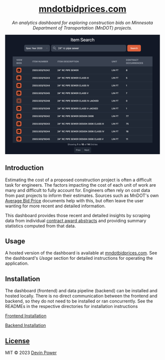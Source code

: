 <div align="center">

# [mndotbidprices.com](https://mndotbidprices.com)

*An analytics dashboard for exploring construction bids on Minnesota Department of Transportation (MnDOT) projects.*

[![item search preview](static/item-search-preview.png)](https://mndotbidprices.com)
</div>

## Introduction

Estimating the cost of a proposed construction project is often a difficult task for engineers. The factors impacting the cost of each unit of work are many and difficult to fully account for. Engineers often rely on cost data from past projects to inform their estimates. Sources such as MnDOT's own [Average Bid Price](https://edocs-public.dot.state.mn.us/edocs_public/DMResultSet/Urlsearch?columns=docnumber,docname,app_id&folderid=28521650) documents help with this, but often leave the user wanting for more recent and detailed information.

This dashboard provides those recent and detailed insights by scraping data from individual [contract award abstracts](https://www.dot.state.mn.us/bidlet/abstract.html) and providing summary statistics computed from that data.

## Usage

A hosted version of the dashboard is available at [mndotbidprices.com](https://mndotbidprices.com). See the dashboard's *Usage* section for detailed instructions for operating the application.

## Installation

The dashboard (frontend) and data pipeline (backend) can be installed and hosted locally. There is no direct communication between the frontend and backend, so they do not need to be installed or ran concurrently. See the READMEs in the respective directories for installation instructions

[Frontend Installation](frontend/README.md#installation)

[Backend Installation](backend/README.md#installation)

## [License](LICENSE)

MIT &copy; 2023 [Devin Power](https://github.com/depowered)